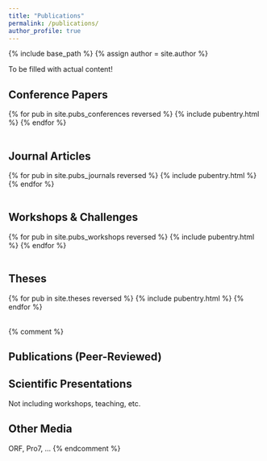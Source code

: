 ```yaml
---
title: "Publications"
permalink: /publications/
author_profile: true
---
```


<!--TODO do we need this???? layout: archive
TODO group
-->

{% include base_path %}
{% assign author = site.author %}

To be filled with actual content!

<h2 class="pubheader">Conference Papers</h2>
<table class="pubtable">
  <tbody>
    {% for pub in site.pubs_conferences reversed %}
      {% include pubentry.html %}
    {% endfor %}
  </tbody>
</table>

<h2 class="pubheader">Journal Articles</h2>
<table class="pubtable">
  <tbody>
    {% for pub in site.pubs_journals reversed %}
      {% include pubentry.html %}
    {% endfor %}
  </tbody>
</table>


<h2 class="pubheader">Workshops &amp; Challenges</h2>
<table class="pubtable">
  <tbody>
    {% for pub in site.pubs_workshops reversed %}
      {% include pubentry.html %}
    {% endfor %}
  </tbody>
</table>


<h2 class="pubheader">Theses</h2>
<table class="pubtable">
  <tbody>
    {% for pub in site.theses reversed %}
      {% include pubentry.html %}
    {% endfor %}
  </tbody>
</table>



{% comment %}
## Publications (Peer-Reviewed)


## Scientific Presentations
Not including workshops, teaching, etc.


## Other Media
ORF, Pro7, ...
{% endcomment %}

